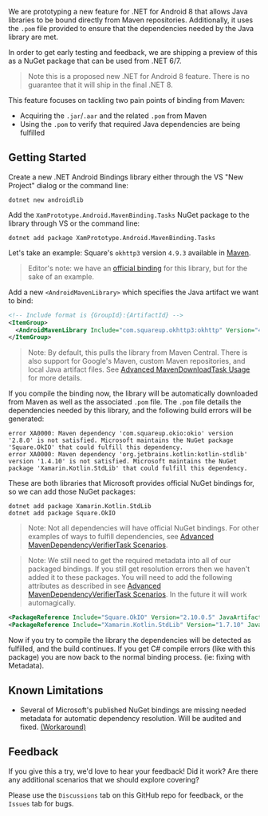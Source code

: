 We are prototyping a new feature for .NET for Android 8 that allows Java libraries to be bound directly from Maven repositories.  Additionally, it uses the `.pom` file provided to ensure that the dependencies needed by the Java library are met.

In order to get early testing and feedback, we are shipping a preview of this as a NuGet package that can be used from .NET 6/7.

> Note this is a proposed new .NET for Android 8 feature. There is no guarantee that it will ship in the final .NET 8.

This feature focuses on tackling two pain points of binding from Maven:
- Acquiring the `.jar`/`.aar` and the related `.pom` from Maven
- Using the `.pom` to verify that required Java dependencies are being fulfilled

## Getting Started

Create a new .NET Android Bindings library either through the VS "New Project" dialog or the command line:

```
dotnet new androidlib
```

Add the `XamPrototype.Android.MavenBinding.Tasks` NuGet package to the library through VS or the command line:

```
dotnet add package XamPrototype.Android.MavenBinding.Tasks
```

Let's take an example: Square's `okhttp3` version `4.9.3` available in [Maven](https://mvnrepository.com/artifact/com.squareup.okhttp3/okhttp/4.9.3).

> Editor's note: we have an [official binding](https://www.nuget.org/packages/Square.OkHttp3) for this library, but for the sake of an example.

Add a new `<AndroidMavenLibrary>` which specifies the Java artifact we want to bind:

```xml
<!-- Include format is {GroupId}:{ArtifactId} -->
<ItemGroup>
  <AndroidMavenLibrary Include="com.squareup.okhttp3:okhttp" Version="4.9.3" />
</ItemGroup>
```

> Note: By default, this pulls the library from Maven Central. There is also support for Google's Maven, custom Maven repositories, and local Java artifact files.  See [Advanced MavenDownloadTask Usage](https://github.com/jpobst/Prototype.Android.MavenBindings/wiki/MavenDownloadTask-Advanced-Scenarios) for more details.

If you compile the binding now, the library will be automatically downloaded from Maven as well as the associated `.pom` file.  The `.pom` file details the dependencies needed by this library, and the following build errors will be generated:

```
error XA0000: Maven dependency 'com.squareup.okio:okio' version '2.8.0' is not satisfied. Microsoft maintains the NuGet package 'Square.OkIO' that could fulfill this dependency.
error XA0000: Maven dependency 'org.jetbrains.kotlin:kotlin-stdlib' version '1.4.10' is not satisfied. Microsoft maintains the NuGet package 'Xamarin.Kotlin.StdLib' that could fulfill this dependency.
```

These are both libraries that Microsoft provides official NuGet bindings for, so we can add those NuGet packages:

```
dotnet add package Xamarin.Kotlin.StdLib
dotnet add package Square.OkIO
```

> Note: Not all dependencies will have official NuGet bindings. For other examples of ways to fulfill dependencies, see [Advanced MavenDependencyVerifierTask Scenarios](https://github.com/jpobst/Prototype.Android.MavenBindings/wiki/MavenDependencyVerifierTask-Advanced-Scenarios).

> Note: We still need to get the required metadata into all of our packaged bindings.  If you still get resolution errors then we haven't added it to these packages.  You will need to add the following attributes as described in see [Advanced MavenDependencyVerifierTask Scenarios](https://github.com/jpobst/Prototype.Android.MavenBindings/wiki/MavenDependencyVerifierTask-Advanced-Scenarios).  In the future it will work automagically.

```xml
<PackageReference Include="Square.OkIO" Version="2.10.0.5" JavaArtifact="com.squareup.okio:okio" JavaVersion="2.10.0" />
<PackageReference Include="Xamarin.Kotlin.StdLib" Version="1.7.10" JavaArtifact="org.jetbrains.kotlin:kotlin-stdlib" JavaVersion="1.7.10" />
```

Now if you try to compile the library the dependencies will be detected as fulfilled, and the build continues.  If you get C# compile errors (like with this package) you are now back to the normal binding process. (ie: fixing with Metadata).

## Known Limitations

- Several of Microsoft's published NuGet bindings are missing needed metadata for automatic dependency resolution. Will be audited and fixed. [(Workaround)](https://github.com/jpobst/Prototype.Android.MavenBindings/wiki/MavenDependencyVerifierTask-Advanced-Scenarios)

## Feedback

If you give this a try, we'd love to hear your feedback!  Did it work?  Are there any additional scenarios that we should explore covering?

Please use the `Discussions` tab on this GitHub repo for feedback, or the `Issues` tab for bugs.